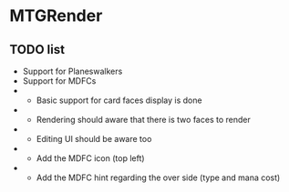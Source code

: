 # MTGRender

## TODO list

-   Support for Planeswalkers
-   Support for MDFCs
-   -   Basic support for card faces display is done
-   -   Rendering should aware that there is two faces to render
-   -   Editing UI should be aware too
-   -   Add the MDFC icon (top left)
-   -   Add the MDFC hint regarding the over side (type and mana cost)
